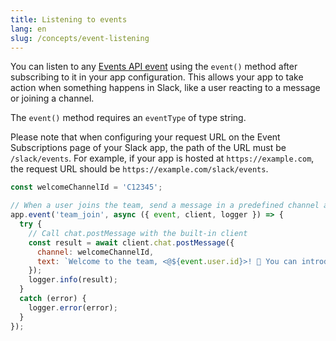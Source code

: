 ```yaml
---
title: Listening to events
lang: en
slug: /concepts/event-listening
---
```


You can listen to any [Events API event](https://docs.slack.dev/reference/events) using the `event()` method after subscribing to it in your app configuration. This allows your app to take action when something happens in Slack, like a user reacting to a message or joining a channel.

The `event()` method requires an `eventType` of type string.

Please note that when configuring your request URL on the Event Subscriptions page of your Slack app, the path of the URL must be `/slack/events`.
For example, if your app is hosted at `https://example.com`, the request URL should be `https://example.com/slack/events`.

```javascript
const welcomeChannelId = 'C12345';

// When a user joins the team, send a message in a predefined channel asking them to introduce themselves
app.event('team_join', async ({ event, client, logger }) => {
  try {
    // Call chat.postMessage with the built-in client
    const result = await client.chat.postMessage({
      channel: welcomeChannelId,
      text: `Welcome to the team, <@${event.user.id}>! 🎉 You can introduce yourself in this channel.`
    });
    logger.info(result);
  }
  catch (error) {
    logger.error(error);
  }
});
```
